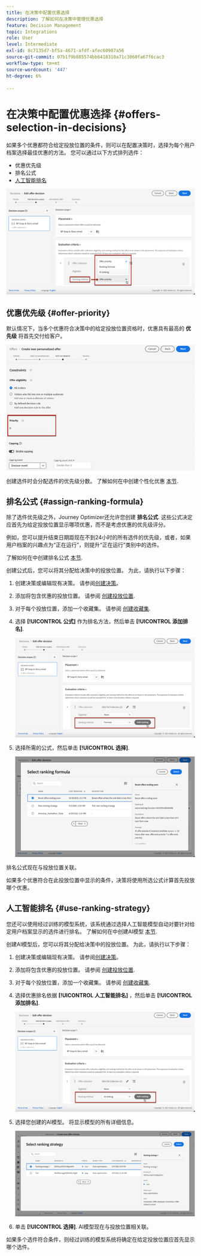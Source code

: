 ```yaml
---
title: 在决策中配置优惠选择
description: 了解如何在决策中管理优惠选择
feature: Decision Management
topic: Integrations
role: User
level: Intermediate
exl-id: 8c7135d7-bf5a-4671-afdf-afec60907a56
source-git-commit: 07b1f9b885574bb6418310a71c3060fa67f6cac3
workflow-type: tm+mt
source-wordcount: '447'
ht-degree: 6%

---
```


# 在决策中配置优惠选择 {#offers-selection-in-decisions}

如果多个优惠都符合给定投放位置的条件，则可以在配置决策时，选择为每个用户档案选择最佳优惠的方法。 您可以通过以下方式排列选件：
* 优惠优先级
* 排名公式
* [人工智能排名](#use-ranking-strategy)

![](../assets/offer-rank-by.png)

## 优惠优先级 {#offer-priority}

默认情况下，当多个优惠符合决策中的给定投放位置资格时，优惠具有最高的 **优先级** 将首先交付给客户。

![](../assets/offer-priority.png)

创建选件时会分配选件的优先级分数。 了解如何在中创建个性化优惠 [本节](../offer-library/creating-personalized-offers.md).

## 排名公式 {#assign-ranking-formula}

除了选件优先级之外，Journey Optimizer还允许您创建 **排名公式**. 这些公式决定应首先为给定投放位置显示哪项优惠，而不是考虑优惠的优先级评分。

例如，您可以提升结束日期距现在不到24小时的所有选件的优先级，或者，如果用户档案的兴趣点为“正在运行”，则提升“正在运行”类别中的选件。

了解如何在中创建排名公式 [本节](../ranking/create-ranking-formulas.md).

创建公式后，您可以将其分配给决策中的投放位置。 为此，请执行以下步骤：

1. 创建决策或编辑现有决策。 请参阅[创建决策](../offer-activities/create-offer-activities.md)。

1. 添加将包含优惠的投放位置。 请参阅 [创建投放位置](../offer-library/creating-placements.md).

1. 对于每个投放位置，添加一个收藏集。 请参阅 [创建收藏集](../offer-library/creating-collections.md).

1. 选择 **[!UICONTROL 公式]** 作为排名方法，然后单击 **[!UICONTROL 添加排名]**.

   ![](../assets/offer-activity-ranking.png)

1. 选择所需的公式，然后单击 **[!UICONTROL 选择]**.

   ![](../assets/ranking-selection.png)

排名公式现在与投放位置关联。

如果多个优惠符合在此投放位置中显示的条件，决策将使用所选公式计算首先投放哪个优惠。

## 人工智能排名 {#use-ranking-strategy}

<!--If you are an [Adobe Experience Platform](https://experienceleague.adobe.com/docs/experience-platform/landing/home.html){target="_blank"} user leveraging the **Offer Decisioning** application service,-->

您还可以使用经过训练的模型系统，该系统通过选择人工智能模型自动对要针对给定用户档案显示的选件进行排名。 了解如何在中创建AI模型 [本节](../ranking/create-ranking-strategies.md).

创建AI模型后，您可以将其分配给决策中的投放位置。 为此，请执行以下步骤：

1. 创建决策或编辑现有决策。 请参阅[创建决策](../offer-activities/create-offer-activities.md)。

1. 添加将包含优惠的投放位置。 请参阅 [创建投放位置](../offer-library/creating-placements.md).

1. 对于每个投放位置，添加一个收藏集。 请参阅 [创建收藏集](../offer-library/creating-collections.md).

1. 选择优惠排名依据 **[!UICONTROL 人工智能排名]** ，然后单击 **[!UICONTROL 添加排名]**.

   ![](../assets/ranking-selection-ai-ranking.png)

1. 选择您创建的AI模型。 将显示模型的所有详细信息。

   ![](../assets/ranking-selection-ai-ranking-selected.png)

1. 单击 **[!UICONTROL 选择]**. AI模型现在与投放位置相关联。

如果多个选件符合条件，则经过训练的模型系统将确定在给定投放位置应首先显示哪个选件。

